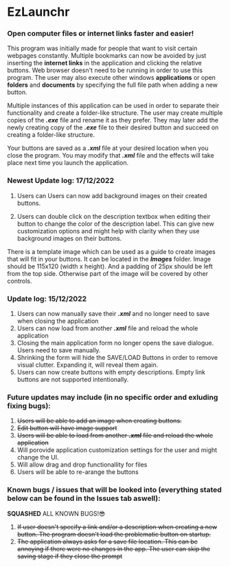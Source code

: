 # EzLaunchr
### **Open computer files or internet links faster and easier!**

This program was initially made for people that want to visit certain webpages constantly. Multiple bookmarks can now be avoided by just inserting the **internet links** in the application and clicking the relative buttons. Web browser doesn't need to be running in order to use this program. The user may also execute other windows **applications** or open **folders** and **documents** by specifying the full file path when adding a new button.

Multiple instances of this application can be used in order to separate their functionality and create a folder-like structure. The user may create multiple copies of the **_.exe_** file and rename it as they prefer. They may later add the newly creating copy of the **_.exe_** file to their desired button and succeed on creating a folder-like structure.

Your buttons are saved as a **_.xml_** file at your desired location when you close the program. You may modify that **_.xml_** file and the effects will take place next time you launch the application.


### Newest Update log: 17/12/2022
1) Users can Users can now add background images on their created buttons.

2) Users can double click on the description textbox when editing their button to change the color of the description label. This can give new customization options and might help with clarity when they use background images on their buttons.

There is a template image which can be used as a guide to create images that will fit in your buttons. It can be located in the **_Images_** folder. Image should be 115x120 (width x height). And a padding of 25px should be left from the top side. Otherwise part of the image will be covered by other controls. 

### Update log: 15/12/2022

1) Users can now manually save their **_.xml_** and no longer need to save when closing the application
2) Users can now load from another **_.xml_** file and reload the whole application
3) Closing the main application form no longer opens the save dialogue. Users need to save manually.
4) Shrinking the form will hide the SAVE/LOAD Buttons in order to remove visual clutter. Expanding it, will reveal them again.
5) Users can now create buttons with empty descriptions. Empty link buttons are not supported intentionally.


### Future updates may include (in no specific order and exluding fixing bugs):

1)  ~~Users will be able to add an image when creating buttons.~~
2)  ~~Edit button will have image support~~
3)  ~~Users will be able to load from another **_.xml_** file and reload the whole application~~
4)  Will porovide application customization settings for the user and might change the UI.
5)  Will allow drag and drop functionallity for files
6)  Users will be able to re-arange the buttons 

### Known bugs / issues that will be looked into (everything stated below can be found in the Issues tab aswell):

**SQUASHED** ALL KNOWN BUGS!😎


1)  ~~If user doesn't specify a link and/or a description when creating a new button. The program doesn't load the problematic button on startup.~~
2)  ~~The application always asks for a save file location. This can be annoying if there were no changes in the app. The user can skip the saving stage if they  close the prompt~~
